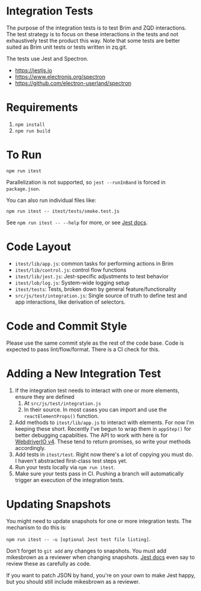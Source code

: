 # Integration Tests

The purpose of the integration tests is to test Brim and ZQD
interactions. The test strategy is to focus on these interactions in the
tests and not exhaustively test the product this way. Note that some
tests are better suited as Brim unit tests or tests written in zq.git.

The tests use Jest and Spectron.

* https://jestjs.io
* https://www.electronjs.org/spectron
* https://github.com/electron-userland/spectron

# Requirements

1. `npm install`
1. `npm run build`

# To Run

`npm run itest`

Parallelization is not supported, so `jest --runInBand` is forced in
`package.json`.

You can also run individual files like:

`npm run itest -- itest/tests/smoke.test.js`

See `npm run itest -- --help` for more, or see [Jest
docs](https://jestjs.io/docs/en/24.x/getting-started).

# Code Layout

* `itest/lib/app.js`: common tasks for performing actions in Brim
* `itest/lib/control.js`: control flow functions
* `itest/lib/jest.js`: Jest-specific adjustments to test behavior
* `itest/lob/log.js`: System-wide logging setup
* `itest/tests`: Tests, broken down by general feature/functionality
* `src/js/test/integration.js`: Single source of truth to define
  test and app interactions, like derivation of selectors.

# Code and Commit Style

Please use the same commit style as the rest of the code base. Code is
expected to pass lint/flow/format. There is a CI check for this.

# Adding a New Integration Test

1. If the integration test needs to interact with one or more elements,
   ensure they are defined
   1. At `src/js/test/integration.js`
   1. In their source. In most cases you can import and use the
      `reactElementProps()` function.
1. Add methods to `itest/lib/app.js` to interact with elements. For now
   I'm keeping these short. Recently I've begun to wrap them in
   `appStep()` for better debugging capabilties. The API to work with
   here is for [WebdriverIO v4](http://v4.webdriver.io/api.html).
   These tend to return promises, so write your methods accordingly.
1. Add tests in `itest/test`. Right now there's a lot of copying you
   must do. I haven't abstracted first-class test steps yet.
1. Run your tests locally via `npm run itest`.
1. Make sure your tests pass in CI. Pushing a branch will automatically
   trigger an execution of the integration tests.

# Updating Snapshots

You might need to update snapshots for one or more integration tests.
The mechanism to do this is:

`npm run itest -- -u [optional Jest test file listing]`.

Don't forget to `git add` any changes to snapshots. You must add
mikesbrown as a reviewer when changing snapshots. [Jest
docs](https://jestjs.io/docs/en/24.x/snapshot-testing#1-treat-snapshots-as-code)
even say to review these as carefully as code.

If you want to patch JSON by hand, you're on your own to make Jest
happy, but you should still include mikesbrown as a reviewer.
